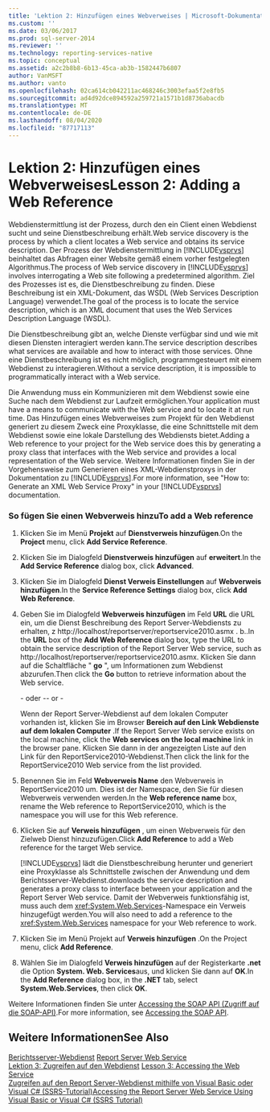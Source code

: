 ```yaml
---
title: 'Lektion 2: Hinzufügen eines Webverweises | Microsoft-Dokumentation'
ms.custom: ''
ms.date: 03/06/2017
ms.prod: sql-server-2014
ms.reviewer: ''
ms.technology: reporting-services-native
ms.topic: conceptual
ms.assetid: a2c2b8b8-6b13-45ca-ab3b-1582447b6807
author: VanMSFT
ms.author: vanto
ms.openlocfilehash: 02ca614cb042211ac468246c3003efaa5f2e8fb5
ms.sourcegitcommit: ad4d92dce894592a259721a1571b1d8736abacdb
ms.translationtype: MT
ms.contentlocale: de-DE
ms.lasthandoff: 08/04/2020
ms.locfileid: "87717113"
---
```

# <a name="lesson-2-adding-a-web-reference"></a><span data-ttu-id="36dd6-102">Lektion 2: Hinzufügen eines Webverweises</span><span class="sxs-lookup"><span data-stu-id="36dd6-102">Lesson 2: Adding a Web Reference</span></span>
  <span data-ttu-id="36dd6-103">Webdienstermittlung ist der Prozess, durch den ein Client einen Webdienst sucht und seine Dienstbeschreibung erhält.</span><span class="sxs-lookup"><span data-stu-id="36dd6-103">Web service discovery is the process by which a client locates a Web service and obtains its service description.</span></span> <span data-ttu-id="36dd6-104">Der Prozess der Webdienstermittlung in [!INCLUDE[vsprvs](../includes/vsprvs-md.md)] beinhaltet das Abfragen einer Website gemäß einem vorher festgelegten Algorithmus.</span><span class="sxs-lookup"><span data-stu-id="36dd6-104">The process of Web service discovery in [!INCLUDE[vsprvs](../includes/vsprvs-md.md)] involves interrogating a Web site following a predetermined algorithm.</span></span> <span data-ttu-id="36dd6-105">Ziel des Prozesses ist es, die Dienstbeschreibung zu finden. Diese Beschreibung ist ein XML-Dokument, das WSDL (Web Services Description Language) verwendet.</span><span class="sxs-lookup"><span data-stu-id="36dd6-105">The goal of the process is to locate the service description, which is an XML document that uses the Web Services Description Language (WSDL).</span></span>  
  
 <span data-ttu-id="36dd6-106">Die Dienstbeschreibung gibt an, welche Dienste verfügbar sind und wie mit diesen Diensten interagiert werden kann.</span><span class="sxs-lookup"><span data-stu-id="36dd6-106">The service description describes what services are available and how to interact with those services.</span></span> <span data-ttu-id="36dd6-107">Ohne eine Dienstbeschreibung ist es nicht möglich, programmgesteuert mit einem Webdienst zu interagieren.</span><span class="sxs-lookup"><span data-stu-id="36dd6-107">Without a service description, it is impossible to programmatically interact with a Web service.</span></span>  
  
 <span data-ttu-id="36dd6-108">Die Anwendung muss ein Kommunizieren mit dem Webdienst sowie eine Suche nach dem Webdienst zur Laufzeit ermöglichen.</span><span class="sxs-lookup"><span data-stu-id="36dd6-108">Your application must have a means to communicate with the Web service and to locate it at run time.</span></span> <span data-ttu-id="36dd6-109">Das Hinzufügen eines Webverweises zum Projekt für den Webdienst generiert zu diesem Zweck eine Proxyklasse, die eine Schnittstelle mit dem Webdienst sowie eine lokale Darstellung des Webdiensts bietet.</span><span class="sxs-lookup"><span data-stu-id="36dd6-109">Adding a Web reference to your project for the Web service does this by generating a proxy class that interfaces with the Web service and provides a local representation of the Web service.</span></span> <span data-ttu-id="36dd6-110">Weitere Informationen finden Sie in der Vorgehensweise zum Generieren eines XML-Webdienstproxys in der Dokumentation zu [!INCLUDE[vsprvs](../includes/vsprvs-md.md)].</span><span class="sxs-lookup"><span data-stu-id="36dd6-110">For more information, see "How to: Generate an XML Web Service Proxy" in your [!INCLUDE[vsprvs](../includes/vsprvs-md.md)] documentation.</span></span>  
  
### <a name="to-add-a-web-reference"></a><span data-ttu-id="36dd6-111">So fügen Sie einen Webverweis hinzu</span><span class="sxs-lookup"><span data-stu-id="36dd6-111">To add a Web reference</span></span>  
  
1.  <span data-ttu-id="36dd6-112">Klicken Sie im Menü **Projekt** auf **Dienstverweis hinzufügen**.</span><span class="sxs-lookup"><span data-stu-id="36dd6-112">On the **Project** menu, click **Add Service Reference**.</span></span>  
  
2.  <span data-ttu-id="36dd6-113">Klicken Sie im Dialogfeld **Dienstverweis hinzufügen** auf **erweitert**.</span><span class="sxs-lookup"><span data-stu-id="36dd6-113">In the **Add Service Reference** dialog box, click **Advanced**.</span></span>  
  
3.  <span data-ttu-id="36dd6-114">Klicken Sie im Dialogfeld **Dienst Verweis Einstellungen** auf **Webverweis hinzufügen**.</span><span class="sxs-lookup"><span data-stu-id="36dd6-114">In the **Service Reference Settings** dialog box, click **Add Web Reference**.</span></span>  
  
4.  <span data-ttu-id="36dd6-115">Geben Sie im Dialogfeld **Webverweis hinzufügen** im Feld **URL** die URL ein, um die Dienst Beschreibung des Report Server-Webdiensts zu erhalten, z http://localhost/reportserver/reportservice2010.asmx . b..</span><span class="sxs-lookup"><span data-stu-id="36dd6-115">In the **URL** box of the **Add Web Reference** dialog box, type the URL to obtain the service description of the Report Server Web service, such as http://localhost/reportserver/reportservice2010.asmx.</span></span> <span data-ttu-id="36dd6-116">Klicken Sie dann auf die Schaltfläche " **go** ", um Informationen zum Webdienst abzurufen.</span><span class="sxs-lookup"><span data-stu-id="36dd6-116">Then click the **Go** button to retrieve information about the Web service.</span></span>  
  
     <span data-ttu-id="36dd6-117">\- oder -</span><span class="sxs-lookup"><span data-stu-id="36dd6-117">\- or -</span></span>  
  
     <span data-ttu-id="36dd6-118">Wenn der Report Server-Webdienst auf dem lokalen Computer vorhanden ist, klicken Sie im Browser **Bereich auf den Link Webdienste auf dem lokalen Computer** .</span><span class="sxs-lookup"><span data-stu-id="36dd6-118">If the Report Server Web service exists on the local machine, click the **Web services on the local machine** link in the browser pane.</span></span> <span data-ttu-id="36dd6-119">Klicken Sie dann in der angezeigten Liste auf den Link für den ReportService2010-Webdienst.</span><span class="sxs-lookup"><span data-stu-id="36dd6-119">Then click the link for the ReportService2010 Web service from the list provided.</span></span>  
  
5.  <span data-ttu-id="36dd6-120">Benennen Sie im Feld **Webverweis Name** den Webverweis in ReportService2010 um. Dies ist der Namespace, den Sie für diesen Webverweis verwenden werden.</span><span class="sxs-lookup"><span data-stu-id="36dd6-120">In the **Web reference name** box, rename the Web reference to ReportService2010, which is the namespace you will use for this Web reference.</span></span>  
  
6.  <span data-ttu-id="36dd6-121">Klicken Sie auf **Verweis hinzufügen** , um einen Webverweis für den Zielweb Dienst hinzuzufügen.</span><span class="sxs-lookup"><span data-stu-id="36dd6-121">Click **Add Reference** to add a Web reference for the target Web service.</span></span>  
  
     [!INCLUDE[vsprvs](../includes/vsprvs-md.md)] <span data-ttu-id="36dd6-122">lädt die Dienstbeschreibung herunter und generiert eine Proxyklasse als Schnittstelle zwischen der Anwendung und dem Berichtsserver-Webdienst.</span><span class="sxs-lookup"><span data-stu-id="36dd6-122">downloads the service description and generates a proxy class to interface between your application and the Report Server Web service.</span></span> <span data-ttu-id="36dd6-123">Damit der Webverweis funktionsfähig ist, muss auch dem <xref:System.Web.Services>-Namespace ein Verweis hinzugefügt werden.</span><span class="sxs-lookup"><span data-stu-id="36dd6-123">You will also need to add a reference to the <xref:System.Web.Services> namespace for your Web reference to work.</span></span>  
  
7.  <span data-ttu-id="36dd6-124">Klicken Sie im Menü Projekt auf **Verweis hinzufügen** .</span><span class="sxs-lookup"><span data-stu-id="36dd6-124">On the Project menu, click **Add Reference**.</span></span>  
  
8.  <span data-ttu-id="36dd6-125">Wählen Sie im Dialogfeld **Verweis hinzufügen** auf der Registerkarte **.net** die Option **System. Web. Services**aus, und klicken Sie dann auf **OK**.</span><span class="sxs-lookup"><span data-stu-id="36dd6-125">In the **Add Reference** dialog box, in the **.NET** tab, select **System.Web.Services**, then click **OK**.</span></span>  
  
 <span data-ttu-id="36dd6-126">Weitere Informationen finden Sie unter [Accessing the SOAP API (Zugriff auf die SOAP-API)](../reporting-services/report-server-web-service/accessing-the-soap-api.md).</span><span class="sxs-lookup"><span data-stu-id="36dd6-126">For more information, see [Accessing the SOAP API](../reporting-services/report-server-web-service/accessing-the-soap-api.md).</span></span>  
  
## <a name="see-also"></a><span data-ttu-id="36dd6-127">Weitere Informationen</span><span class="sxs-lookup"><span data-stu-id="36dd6-127">See Also</span></span>  
 <span data-ttu-id="36dd6-128">[Berichtsserver-Webdienst](../reporting-services/report-server-web-service/report-server-web-service.md) </span><span class="sxs-lookup"><span data-stu-id="36dd6-128">[Report Server Web Service](../reporting-services/report-server-web-service/report-server-web-service.md) </span></span>  
 <span data-ttu-id="36dd6-129">[Lektion 3: Zugreifen auf den Webdienst](../../2014/tutorials/lesson-3-accessing-the-web-service.md) </span><span class="sxs-lookup"><span data-stu-id="36dd6-129">[Lesson 3: Accessing the Web Service](../../2014/tutorials/lesson-3-accessing-the-web-service.md) </span></span>  
 [<span data-ttu-id="36dd6-130">Zugreifen auf den Report Server-Webdienst mithilfe von Visual Basic oder Visual C&#35; &#40;SSRS-Tutorial&#41;</span><span class="sxs-lookup"><span data-stu-id="36dd6-130">Accessing the Report Server Web Service Using Visual Basic or Visual C&#35; &#40;SSRS Tutorial&#41;</span></span>](../../2014/tutorials/access-report-server-web-service-vb-vcsharp-ssrs-tutorial.md)  
  
  
